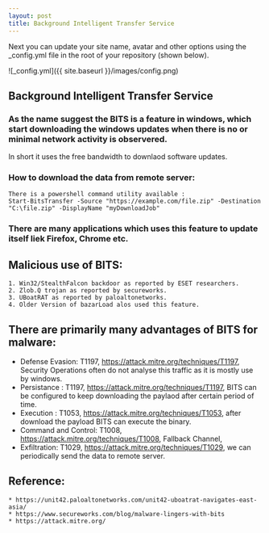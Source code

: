 ```yaml
---
layout: post
title: Background Intelligent Transfer Service
---
```


Next you can update your site name, avatar and other options using the _config.yml file in the root of your repository (shown below).

![_config.yml]({{ site.baseurl }}/images/config.png)

##  Background Intelligent Transfer Service

###  As the name suggest the BITS is a feature in windows, which start downloading the windows updates when there is no or minimal network activity is observered.
In short it uses the free bandwidth to downlaod software updates.

### How to download the data from remote server:
    There is a powershell command utility available :
    Start-BitsTransfer -Source "https://example.com/file.zip" -Destination "C:\file.zip" -DisplayName "myDownloadJob"

### There are many applications which uses this feature to update itself liek Firefox, Chrome etc.

Malicious use of BITS:
-
    1. Win32/StealthFalcon backdoor as reported by ESET researchers.
    2. Zlob.Q trojan as reported by secureworks.
    3. UBoatRAT as reported by paloaltonetworks.
    4. Older Version of bazarLoad alos used this feature.

There are primarily many advantages of BITS for malware:
-

   * Defense Evasion:  T1197, https://attack.mitre.org/techniques/T1197, Security Operations often do not analyse this traffic as it is mostly use by windows.
   * Persistance :  T1197, https://attack.mitre.org/techniques/T1197, BITS can be configured to keep downloading the paylaod after certain period of time.
   * Execution : T1053, https://attack.mitre.org/techniques/T1053, after download the payload BITS can execute the binary.
   * Command and Control: T1008, https://attack.mitre.org/techniques/T1008, Fallback Channel, 
   * Exfiltration: T1029, https://attack.mitre.org/techniques/T1029, we can periodically send the data to remote server.



Reference:
-
    * https://unit42.paloaltonetworks.com/unit42-uboatrat-navigates-east-asia/
    * https://www.secureworks.com/blog/malware-lingers-with-bits
    * https://attack.mitre.org/
